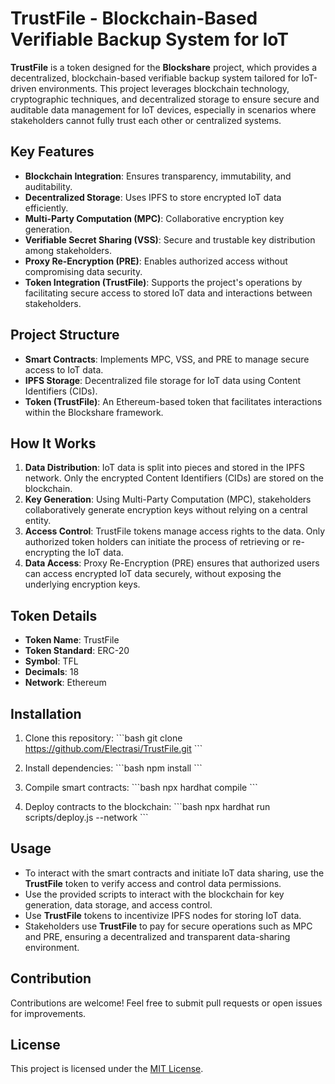 
# TrustFile - Blockchain-Based Verifiable Backup System for IoT

**TrustFile** is a token designed for the **Blockshare** project, which provides a decentralized, blockchain-based verifiable backup system tailored for IoT-driven environments. This project leverages blockchain technology, cryptographic techniques, and decentralized storage to ensure secure and auditable data management for IoT devices, especially in scenarios where stakeholders cannot fully trust each other or centralized systems.

## Key Features
- **Blockchain Integration**: Ensures transparency, immutability, and auditability.
- **Decentralized Storage**: Uses IPFS to store encrypted IoT data efficiently.
- **Multi-Party Computation (MPC)**: Collaborative encryption key generation.
- **Verifiable Secret Sharing (VSS)**: Secure and trustable key distribution among stakeholders.
- **Proxy Re-Encryption (PRE)**: Enables authorized access without compromising data security.
- **Token Integration (TrustFile)**: Supports the project's operations by facilitating secure access to stored IoT data and interactions between stakeholders.

## Project Structure
- **Smart Contracts**: Implements MPC, VSS, and PRE to manage secure access to IoT data.
- **IPFS Storage**: Decentralized file storage for IoT data using Content Identifiers (CIDs).
- **Token (TrustFile)**: An Ethereum-based token that facilitates interactions within the Blockshare framework.

## How It Works
1. **Data Distribution**: IoT data is split into pieces and stored in the IPFS network. Only the encrypted Content Identifiers (CIDs) are stored on the blockchain.
2. **Key Generation**: Using Multi-Party Computation (MPC), stakeholders collaboratively generate encryption keys without relying on a central entity.
3. **Access Control**: TrustFile tokens manage access rights to the data. Only authorized token holders can initiate the process of retrieving or re-encrypting the IoT data.
4. **Data Access**: Proxy Re-Encryption (PRE) ensures that authorized users can access encrypted IoT data securely, without exposing the underlying encryption keys.

## Token Details
- **Token Name**: TrustFile
- **Token Standard**: ERC-20
- **Symbol**: TFL
- **Decimals**: 18
- **Network**: Ethereum

## Installation

1. Clone this repository:
   \`\`\`bash
   git clone https://github.com/Electrasi/TrustFile.git
   \`\`\`

2. Install dependencies:
   \`\`\`bash
   npm install
   \`\`\`

3. Compile smart contracts:
   \`\`\`bash
   npx hardhat compile
   \`\`\`

4. Deploy contracts to the blockchain:
   \`\`\`bash
   npx hardhat run scripts/deploy.js --network <network>
   \`\`\`

## Usage
- To interact with the smart contracts and initiate IoT data sharing, use the **TrustFile** token to verify access and control data permissions.
- Use the provided scripts to interact with the blockchain for key generation, data storage, and access control.
- Use **TrustFile** tokens to incentivize IPFS nodes for storing IoT data.
- Stakeholders use **TrustFile** to pay for secure operations such as MPC and PRE, ensuring a decentralized and transparent data-sharing environment.

## Contribution
Contributions are welcome! Feel free to submit pull requests or open issues for improvements.

## License
This project is licensed under the [MIT License](LICENSE).
